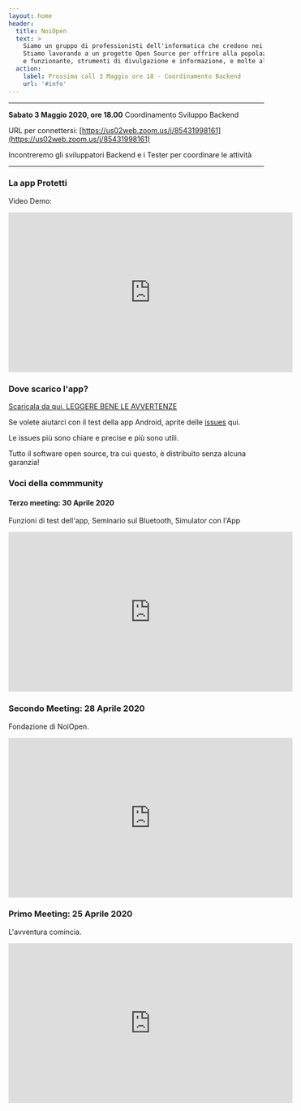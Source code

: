 ```yaml
---
layout: home
header:
  title: NoiOpen
  text: >
    Siamo un gruppo di professionisti dell'informatica che credono nei principi dell'apertura e della trasparenza.  
    Stiamo lavorando a un progetto Open Source per offrire alla popolazione italiana: una app di contact tracing testata 
    e funzionante, strumenti di divulgazione e informazione, e molte altre cose utili.
  action:
    label: Prossima call 3 Maggio ore 18 - Coordinamento Backend
    url: '#info'
---
```


<a name="info">
  
---

**Sabato 3 Maggio 2020, ore 18.00** Coordinamento Sviluppo Backend

URL per connettersi: [https://us02web.zoom.us/j/85431998161](https://us02web.zoom.us/j/85431998161) 

Incontreremo gli sviluppatori Backend e i Tester per coordinare le attività

---
  
### La app Protetti

Video Demo:

<iframe width="560" height="315"  src="https://www.youtube.com/embed/dPB7uXrVibc" frameborder="0" allow="accelerometer; autoplay; encrypted-media; gyroscope; picture-in-picture" allowfullscreen></iframe>
  
  
### Dove scarico l'app? 

[Scaricala da qui. LEGGERE BENE LE AVVERTENZE](https://github.com/noiapp/noi-app-android/releases/tag/0.3.0) 

Se volete aiutarci con il test della app Android, aprite delle [issues](https://github.com/noiapp/noi-app-android/issues) qui.

Le issues più sono chiare e precise e più sono utili.

Tutto il software open source, tra cui questo, è distribuito senza alcuna garanzia! 
  

### Voci della commmunity

#### Terzo meeting: 30 Aprile 2020

Funzioni di test dell'app, Seminario sul Bluetooth, Simulator con l'App

<iframe width="560" height="315" 
    src="https://www.youtube.com/embed/wsQ4CmhoKsM" 
    frameborder="0" allow="accelerometer; autoplay; encrypted-media; gyroscope; picture-in-picture" allowfullscreen></iframe>
  

### Secondo Meeting: 28 Aprile 2020

Fondazione di NoiOpen.

<iframe width="560" height="315" src="https://www.youtube.com/embed/XByBrbeC_Yk" frameborder="0" allow="accelerometer; autoplay; encrypted-media; gyroscope; picture-in-picture" allowfullscreen></iframe>
  

### Primo Meeting: 25 Aprile 2020

L'avventura comincia.

<iframe width="560" height="315" src="https://www.youtube.com/embed/5mNIAq5bYpo" frameborder="0" allow="accelerometer; autoplay; encrypted-media; gyroscope; picture-in-picture" allowfullscreen></iframe>
  
  